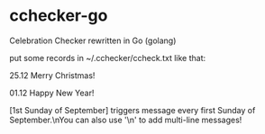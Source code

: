 cchecker-go
===========

Celebration Checker rewritten in Go (golang)

put some records in ~/.cchecker/ccheck.txt like that:


25.12 Merry Christmas!

01.12 Happy New Year!

\[1st Sunday of September\] triggers message every first Sunday of September.\nYou can also use '\n' to  add multi-line messages!

